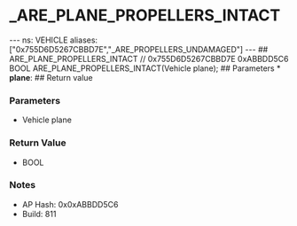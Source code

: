 # _ARE_PLANE_PROPELLERS_INTACT

--- ns: VEHICLE aliases: ["0x755D6D5267CBBD7E","_ARE_PROPELLERS_UNDAMAGED"] --- ## ARE_PLANE_PROPELLERS_INTACT  // 0x755D6D5267CBBD7E 0xABBDD5C6 BOOL ARE_PLANE_PROPELLERS_INTACT(Vehicle plane);  ## Parameters * **plane**:  ## Return value

### Parameters
* Vehicle plane

### Return Value
* BOOL

### Notes
* AP Hash: 0x0xABBDD5C6
* Build: 811

